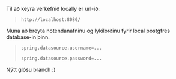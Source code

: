 



Til að keyra verkefnið locally er url-ið: 
>  `http://localhost:8080/`

Muna að breyta notendanafninu og lykilorðinu fyrir local postgfres database-in þinn.
> `spring.datasource.username=...`
> 
> `spring.datasource.password=...`


Nýtt glósu branch :)
